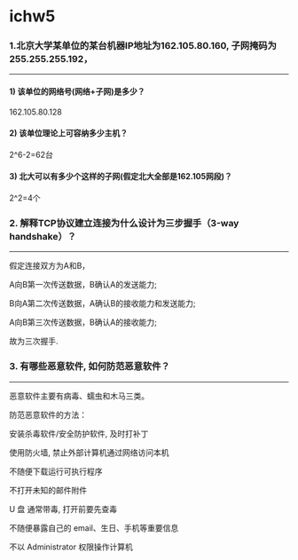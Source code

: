 # ichw5
### 1.北京大学某单位的某台机器IP地址为162.105.80.160, 子网掩码为255.255.255.192，

------

#### 1) 该单位的网络号(网络+子网)是多少？

162.105.80.128

#### 2) 该单位理论上可容纳多少主机？

2^6-2=62台

#### 3) 北大可以有多少个这样的子网(假定北大全部是162.105网段)？

2^2=4个

### 2. 解释TCP协议建立连接为什么设计为三步握手（3-way handshake）？

-------

假定连接双方为A和B，

A向B第一次传送数据，B确认A的发送能力;

B向A第二次传送数据，A确认B的接收能力和发送能力;

A向B第三次传送数据，B确认A的接收能力;

故为三次握手.

### 3. 有哪些恶意软件, 如何防范恶意软件？

-------

恶意软件主要有病毒、蠕虫和木马三类。

防范恶意软件的方法：

安装杀毒软件/安全防护软件, 及时打补丁

使用防火墙, 禁止外部计算机通过网络访问本机

不随便下载运行可执行程序 

不打开未知的邮件附件 

U 盘 通常带毒, 打开前要先查毒 

不随便暴露自己的 email、生日、手机等重要信息 

不以 Administrator 权限操作计算机 




